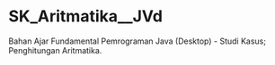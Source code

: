 # SK_Aritmatika__JVd
Bahan Ajar Fundamental Pemrograman Java (Desktop) - Studi Kasus; Penghitungan Aritmatika.
